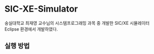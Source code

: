 # SIC-XE-Simulator
 
숭실대학교 최재영 교수님의 시스템프로그래밍 과목 중 개발한 SIC/XE 시뮬레이터   
Eclipse 환경에서 개발하였다.   
## 실행 방법
